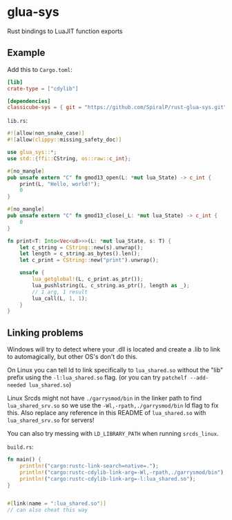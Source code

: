 # glua-sys

Rust bindings to LuaJIT function exports

## Example

Add this to `Cargo.toml`:

```toml
[lib]
crate-type = ["cdylib"]

[dependencies]
classicube-sys = { git = "https://github.com/SpiralP/rust-glua-sys.git" }
```

`lib.rs`:

```rust
#![allow(non_snake_case)]
#![allow(clippy::missing_safety_doc)]

use glua_sys::*;
use std::{ffi::CString, os::raw::c_int};

#[no_mangle]
pub unsafe extern "C" fn gmod13_open(L: *mut lua_State) -> c_int {
    print(L, "Hello, world!");
    0
}

#[no_mangle]
pub unsafe extern "C" fn gmod13_close(_L: *mut lua_State) -> c_int {
    0
}

fn print<T: Into<Vec<u8>>>(L: *mut lua_State, s: T) {
    let c_string = CString::new(s).unwrap();
    let length = c_string.as_bytes().len();
    let c_print = CString::new("print").unwrap();

    unsafe {
        lua_getglobal!(L, c_print.as_ptr());
        lua_pushlstring(L, c_string.as_ptr(), length as _);
        // 1 arg, 1 result
        lua_call(L, 1, 1);
    }
}
```

## Linking problems

Windows will try to detect where your .dll is located and create a .lib to link to automagically, but other OS's don't do this.

On Linux you can tell ld to link specifically to `lua_shared.so` without the "lib" prefix using the `-l:lua_shared.so` flag. (or you can try `patchelf --add-needed lua_shared.so`)

Linux Srcds might not have `./garrysmod/bin` in the linker path to find `lua_shared_srv.so` so we use the `-Wl,-rpath,./garrysmod/bin` ld flag to fix this. Also replace any reference in this README of `lua_shared.so` with `lua_shared_srv.so` for servers!

You can also try messing with `LD_LIBRARY_PATH` when running `srcds_linux`.

`build.rs`:

```rust
fn main() {
    println!("cargo:rustc-link-search=native=.");
    println!("cargo:rustc-cdylib-link-arg=-Wl,-rpath,./garrysmod/bin");
    println!("cargo:rustc-cdylib-link-arg=-l:lua_shared.so");
}


#[link(name = ":lua_shared.so")]
// can also cheat this way
```
